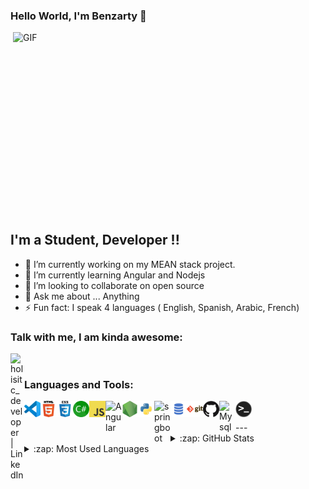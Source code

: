 ### Hello World, I'm Benzarty  👋

  <img align="right" alt="GIF" src="https://media0.giphy.com/media/qgQUggAC3Pfv687qPC/giphy.gif?cid=790b7611e4c71b6756ef276eae998c17e094fe49316997f9&rid=giphy.gif&ct=g" width="500" height="320" />




## I'm a Student, Developer !!
- 🔭 I’m currently working on my MEAN stack project.
- 🌱 I’m currently learning Angular and Nodejs
- 👯 I’m looking to collaborate on open source
- 💬 Ask me about ... Anything
- ⚡ Fun fact: I speak 4 languages ( English, Spanish, Arabic, French)


### Talk with me, I am kinda awesome:
[<img align="left" alt="holisitc_developer | LinkedIn" width="22px" src="https://cdn.jsdelivr.net/npm/simple-icons@v3/icons/linkedin.svg" />][linkedin]

<br />

### Languages and Tools:

[<img align="left" alt="Visual Studio Code" width="26px" src="https://raw.githubusercontent.com/github/explore/80688e429a7d4ef2fca1e82350fe8e3517d3494d/topics/visual-studio-code/visual-studio-code.png" />][youtube]
[<img align="left" alt="HTML5" width="26px" src="https://raw.githubusercontent.com/github/explore/80688e429a7d4ef2fca1e82350fe8e3517d3494d/topics/html/html.png" />][youtube]
[<img align="left" alt="CSS3" width="26px" src="https://raw.githubusercontent.com/github/explore/80688e429a7d4ef2fca1e82350fe8e3517d3494d/topics/css/css.png" />][youtube]
[<img align="left" alt="CSharp" width="26px" src="https://raw.githubusercontent.com/github/explore/80688e429a7d4ef2fca1e82350fe8e3517d3494d/topics/csharp/csharp.png" />][youtube]
[<img align="left" alt="JavaScript" width="26px" src="https://raw.githubusercontent.com/github/explore/80688e429a7d4ef2fca1e82350fe8e3517d3494d/topics/javascript/javascript.png" />][youtube]
[<img align="left" alt="Angular" width="26px" src="https://angular.io/assets/images/logos/angular/angular.svg" />][youtube]
[<img align="left" alt="Node.js" width="26px" src="https://raw.githubusercontent.com/github/explore/80688e429a7d4ef2fca1e82350fe8e3517d3494d/topics/nodejs/nodejs.png" />][youtube]
[<img align="left" alt="python" width="26px" src="https://raw.githubusercontent.com/github/explore/80688e429a7d4ef2fca1e82350fe8e3517d3494d/topics/python/python.png" />][youtube]
[<img align="left" alt="springboot" width="26px" src="https://atomrace.com/blog/wp-content/uploads/2018/05/spring-boot-logo.png" />][youtube]
[<img align="left" alt="SQL" width="26px" src="https://raw.githubusercontent.com/github/explore/80688e429a7d4ef2fca1e82350fe8e3517d3494d/topics/sql/sql.png" />][youtube]

[<img align="left" alt="Git" width="26px" src="https://raw.githubusercontent.com/github/explore/80688e429a7d4ef2fca1e82350fe8e3517d3494d/topics/git/git.png" />][youtube]
[<img align="left" alt="GitHub" width="26px" src="https://raw.githubusercontent.com/github/explore/78df643247d429f6cc873026c0622819ad797942/topics/github/github.png" />][youtube]
[<img align="left" alt="Mysql" width="26px" src="https://www.mysql.com/common/logos/logo-mysql-170x115.png" />][youtube]
[<img align="left" alt="Terminal" width="26px" src="https://raw.githubusercontent.com/github/explore/80688e429a7d4ef2fca1e82350fe8e3517d3494d/topics/terminal/terminal.png" />][youtube]

<br />
<br />
---


<details>
  <summary>:zap: GitHub Stats</summary>

  <img align="left" alt="Benzarty GitHub Stats" src="https://github-readme-stats.vercel.app/api?username=benzarty&show_icons=true&hide_border=true" />

</details>

<details>
  <summary>:zap: Most Used Languages</summary>

<img align="left" alt="Benzarty's GitHub Top Languages" src="https://github-readme-stats.vercel.app/api/top-langs/?username=benzarty" />

</details>

[youtube]: https://www.youtube.com/channel/UCD6bHzIZCJJcJD6QHGUIyrw

[linkedin]: https://www.linkedin.com/in/medbenzarti/
